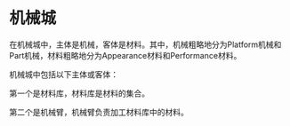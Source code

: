 # 机械城

在机械城中，主体是机械，客体是材料。其中，机械粗略地分为Platform机械和Part机械，材料粗略地分为Appearance材料和Performance材料。

机械城中包括以下主体或客体：

第一个是材料库，材料库是材料的集合。

第二个是机械臂，机械臂负责加工材料库中的材料。
